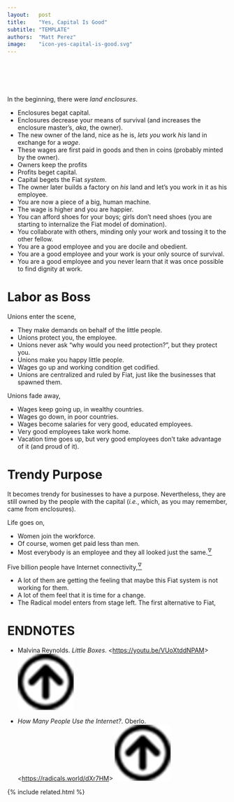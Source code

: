 ```yaml
---
layout:   post
title:    "Yes, Capital Is Good"
subtitle: "TEMPLATE"
authors:  "Matt Perez"
image:    "icon-yes-capital-is-good.svg"
---
```


<div style="display:none;">
 <p>Capital is good and goodness. We have to fix that&mdash;and we can!</p>
</div>

<h1>&nbsp;</h1>
 <p>In the beginning, there were <em>land enclosures</em>.</p>
  <ul>
   <li>Enclosures begat capital.</li>
   <li>Enclosures decrease your means of survival (and increases the enclosure master&rsquo;s, <em>aka</em>, the owner).</li>
   <li>The new owner of the land, nice as he is, <em>lets you</em> work <em>his</em> land in exchange for a <em>wage</em>.</li>
   <li>These wages are first paid in goods and then in coins (probably minted by the owner).</li>
   <li>Owners keep the profits</li>
   <li>Profits beget capital.</li>
   <li>Capital begets the <span class="_paradigm">Fiat</span> <em>system</em>.</li>
   <li>The owner later builds a factory on <em>his</em> land and let&rsquo;s you work in it as his employee.</li>
   <li>You are now a piece of a big, human machine.</li>
   <li>The wage is higher and you are happier.</li>
   <li>You can afford shoes for your boys; girls don&rsquo;t need shoes (you are starting to internalize the <span class="_paradigm">Fiat</span> model of domination).</li>
   <li>You collaborate with others, minding only your work and tossing it to the other fellow.</li>
   <li>You are a good employee and you are docile and obedient.</li>
   <li>You are a good employee and your work is your only source of survival.</li>
   <li>You are a good employee and you never learn that it was once possible to find  dignity at work.</li>
  </ul>

<h1>Labor as Boss</h1>
 <p>Unions enter the scene,</p>
  <ul>
   <li>They make demands on behalf of the little people.</li>
   <li>Unions protect you, the employee.</li>
   <li>Unions never ask &ldquo;why would you need protection?&rdquo;, but they protect you.</li>
   <li>Unions make you happy little people.</li>
   <li>Wages go up and working condition get codified.</li>
   <li>Unions are centralized and ruled by <span class="_paradigm">Fiat</span>, just like the businesses that spawned them.</li>
  </ul>
 <p>Unions fade away,</p>
  <ul>
   <li>Wages keep going up, in wealthy countries.</li>
   <li>Wages go down, in poor countries.</li>
   <li>Wages become salaries for very good, educated employees.</li>
   <li>Very good employees take work home.</li>
   <li>Vacation time goes up, but very good employees don&rsquo;t take advantage of it (and proud of it).</li>
  </ul>

<h1>Trendy Purpose</h1>
 <p>It becomes trendy for businesses to have a purpose. Nevertheless, they are still owned by the people with the capital (<em>i.e.</em>, which, as you may remember, came from enclosures).</p>
 <p>Life goes on,</p>
  <ul>
   <li>Women join the workforce.</li>
   <li>Of course, women get paid less than men.</li>
   <li>Most everybody is an employee and <span class="_quotespan">they all looked just the same</span>.<a href="#en01"><sup id="bm01">&hairsp;&nabla;&hairsp;</sup></a></li>
  </ul>
 <p>Five billion people have Internet connectivity,<a href="#en02"><sup id="bm02">&hairsp;&nabla;&hairsp;</sup></a></p>
  <ul>
   <li>A lot of them are getting the feeling that maybe this <span class="_paradigm">Fiat</span> system is not working for them.</li>
   <li>A lot of them feel that it is time for a change.</li>
   <li>The <span class="_paradigm">Radical</span> model enters from stage left. The first alternative to <span class="_paradigm">Fiat</span>,</li>
  </ul>

<h1 class="_section">ENDNOTES</h1>
 <ul>
  <li id="en01">
   <p class="_list-item">
    Malvina Reynolds.
    <em>Little Boxes</em>.
    &lt;<a href="https://youtu.be/VUoXtddNPAM" target="_blank">https://youtu.be/VUoXtddNPAM</a>&gt;
    <a class="_uparrow" href="#bm01"><img src="/assets/img/arrow-up-icon.png"></a>
   </p>
  </li>
  <li id="en02">
   <p class="_list-item">
    <em>How Many People Use the Internet?</em>.
    Oberlo.
    &lt;<a href="https://radicals.world/dXr7HM" target="_blank">https://radicals.world/dXr7HM</a>&gt;
    <a class="_uparrow" href="#bm02"><img src="/assets/img/arrow-up-icon.png"></a>
   </p>
  </li>
 </ul>

{% include related.html %}
